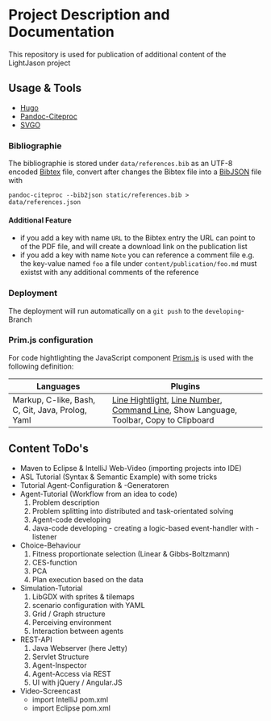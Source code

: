 # Project Description and Documentation  

This repository is used for publication of additional content of the LightJason project

## Usage & Tools

* [Hugo](https://gohugo.io/)
* [Pandoc-Citeproc](http://pandoc.org/)
* [SVGO](https://github.com/svg/svgo)

### Bibliographie

The bibliographie is stored under ```data/references.bib``` as an UTF-8 encoded [Bibtex](http://www.bibtex.org/) file, convert after changes the Bibtex file into a [BibJSON](http://okfnlabs.org/bibjson/) file with

```
pandoc-citeproc --bib2json static/references.bib > data/references.json
```

#### Additional Feature

* if you add a key with name ```URL``` to the Bibtex entry the URL can point to of the PDF file, and will create a download link on the publication list
* if you add a key with name ```Note``` you can reference a comment file e.g. the key-value named ```foo``` a file under ```content/publication/foo.md``` must existst with any additional comments of the reference

### Deployment

The deployment will run automatically on a ```git push``` to the ```developing```-Branch

### Prim.js configuration

For code hightlighting the JavaScript component [Prism.js](http://prismjs.com/) is used with the following definition:

| Languages                                            | Plugins                                         |
| ---------------------------------------------------- | ----------------------------------------------- |
| Markup, C-like, Bash, C, Git, Java, Prolog, Yaml | [Line Hightlight](http://prismjs.com/plugins/line-highlight/), [Line Number](http://prismjs.com/plugins/line-numbers/), [Command Line](http://prismjs.com/plugins/command-line/), Show Language, Toolbar, Copy to Clipboard |


## Content ToDo's

* Maven to Eclipse & IntelliJ Web-Video (importing projects into IDE)
* ASL Tutorial (Syntax & Semantic Example) with some tricks
* Tutorial Agent-Configuration & -Generatoren 
* Agent-Tutorial (Workflow from an idea to code)
	1. Problem description
	2. Problem splitting into distributed and task-orientated solving
	3. Agent-code developing
	4. Java-code developing - creating a logic-based event-handler with -listener
* Choice-Behaviour
	1. Fitness proportionate selection (Linear & Gibbs-Boltzmann)
	2. CES-function
	4. PCA
	4. Plan execution based on the data
* Simulation-Tutorial
	1. LibGDX with sprites & tilemaps
	2. scenario configuration with YAML
	3. Grid / Graph structure
	4. Perceiving environment
	5. Interaction between agents
* REST-API
	1. Java Webserver (here Jetty)
	2. Servlet Structure
	3. Agent-Inspector 
	4. Agent-Access via REST
	5. UI with jQuery / Angular.JS
* Video-Screencast
	* import IntelliJ pom.xml 
	* import Eclipse pom.xml
